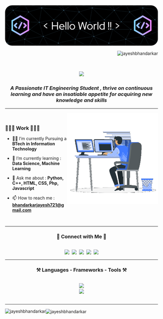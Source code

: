 ![Header](./header.png)

<p align="right"> <img src="https://komarev.com/ghpvc/?username=jayeshbhandarkar&label=Profile%20views&color=0e75b6&style=flat" alt="jayeshbhandarkar" /> </p>

<h1 align="center">
    <img src="https://readme-typing-svg.herokuapp.com/?font=Righteous&size=35&center=true&vCenter=true&width=500&height=70&duration=4000&lines=Hi+!+👋;+I'm+Jayesh+Bhandarkar+!!;" />
</h1>

<h3 align="center"><i>A Passionate IT Engineering Student , thrive on continuous learning and have an insatiable appetite for acquiring new knowledge and skills</i></h3>
<hr/>
<img align="right" width=300 alt="coading" src="./sample.gif">
<br/>
<h3 align="left">👨🏻‍💻 Work 👨🏻‍💻</h3>
<div align="left">
    
- 👨‍🎓 I’m currently Pursuing a **BTech in Information Technology** <br>
    
- 🌱 I’m currently learning : **Data Science, Machine Learning** <br>
 
- 💬 Ask me about : **Python, C++, HTML, CSS, Php, Javascript** <br>
 
- 📫 How to reach me : **<a href="mailto: bhandarkarjayesh721@gmail.com">bhandarkarjayesh721@gmail.com</a>** <br>
</div>
<br>
<hr/>

<h3 align="center">🔗 Connect with Me 🔗</h3>
<br/>
<div align="center">
    <a href="https://linkedin.com/in/https://www.linkedin.com/in/jayesh-bhandarkar-66499a236" target="blank"><img src="https://skillicons.dev/icons?i=linkedin" /></a>&nbsp;
    <a href="mailto:bhandarkarjayesh721@gmail.com" target="blank"><img src="https://skillicons.dev/icons?i=gmail" /></a>&nbsp;
    <a href="https://twitter.com/https://twitter.com/its_jayesh_777?t=ddjcapw0rcfmxujawsbhcg&s=08" target="blank"><img src="https://skillicons.dev/icons?i=twitter" /></a>&nbsp;
    <a href="https://github.com/jayeshbhandarkar" target="blank"><img src="https://skillicons.dev/icons?i=github" /></a>&nbsp;
    <a href="https://instagram.com/_its_jayesh_92_" target="blank"><img src="https://skillicons.dev/icons?i=instagram" /></a>
</div>
<hr/>

<h3 align="center">⚒️ Languages - Frameworks - Tools ⚒️</h3>
<br/>
<div align="center">
    <img src="https://skillicons.dev/icons?i=html,css,github,cpp,php,figma,vscode" /><br/>
    <img src="https://skillicons.dev/icons?i=python,javascript,java,c,mysql,androidstudio,flask,ps" /><br/>
</div>
<br/>
<hr/>

<p><img align="left" src="https://github-readme-stats.vercel.app/api/top-langs?username=jayeshbhandarkar&show_icons=true&&theme=react&rank_icon=github&border_radius=10&locale=en&layout=compact" alt="jayeshbhandarkar" /></p>
<p><img align="center" src="https://github-readme-stats.vercel.app/api?username=jayeshbhandarkar&show_icons=true&rank_icon=github&locale=en" alt="jayeshbhandarkar" /></p>

<!--<h2 align="center">⚡ Stats ⚡</h2>
<br>
<div align=center>
  <img width=390 src="https://github-readme-streak-stats-jayeshbhandarkar.vercel.app/?user=jayeshbhandarkar&count_private=true&theme=react&border_radius=10" alt="streak stats"/>
  <img width=390 src="https://github-readme-stats-jayeshbhandarkar.vercel.app/api?username=jayeshbhandarkar&count_private=true&show_icons=true&theme=react&rank_icon=github&border_radius=10" alt="readme stats" />
  <br/>
  <img width=325 align="center" src="https://github-readme-stats-jayeshbhandarkar.vercel.app/api/top-langs/?username=jayeshbhandarkar&hide=HTML&langs_count=8&layout=compact&theme=react&border_radius=10&size_weight=0.5&count_weight=0.5&exclude_repo=github-readme-stats" alt="top langs" />
</div>
<br/>-->

<!--### 📊 GitHub Stats:

![](https://github-readme-stats.vercel.app/api?username=jayeshbhandarkar&theme=dark&hide_border=false&include_all_commits=true&count_private=true)<br/>
![](https://github-readme-streak-stats.herokuapp.com/?user=jayeshbhandarkar&theme=dark&hide_border=false)<br/>
![](https://github-readme-stats.vercel.app/api/top-langs/?username=jayeshbhandarkar&theme=dark&hide_border=false&include_all_commits=true&count_private=true&layout=compact)

### ✍️ Random Dev Quote
![](https://quotes-github-readme.vercel.app/api?type=vetical&theme=radical)

### 🔝 Top Contributed Repo
![](https://github-contributor-stats.vercel.app/api?username=jayeshbhandarkar&limit=5&theme=dark&combine_all_yearly_contributions=true)-->

